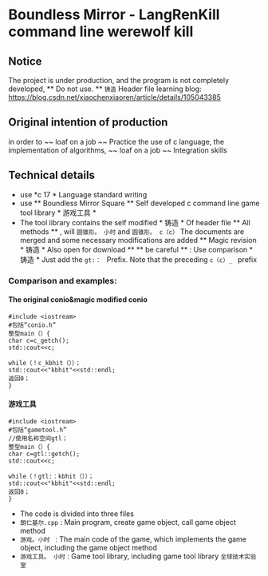  # Boundless Mirror - LangRenKill command line werewolf kill

 ## Notice
 The project is under production, and the program is not completely developed, ** Do not use. **
 ` 铸造 ` Header file learning blog: https://blog.csdn.net/xiaochenxiaoren/article/details/105043385

 ## Original intention of production
 in order to ~~ loaf on a job ~~ Practice the use of c language, the implementation of algorithms, ~~ loaf on a job ~~ Integration skills

 ## Technical details
 - use *c 17 * Language standard writing
 - use ** Boundless Mirror Square ** Self developed c command line game tool library * 游戏工具 *
 - The tool library contains the self modified * 铸造 * Of header file ** All methods ** , will ` 圆锥形。 小时 ` and ` 圆锥形。 c（c） ` The documents are merged and some necessary modifications are added
 ** Magic revision * 铸造 * Also open for download **
 ** be careful ** : Use comparison * 铸造 * Just add the `gt:： ` Prefix. Note that the preceding `c（c）_ ` prefix
 ### Comparison and examples:
 #### The original conio&#38;magic modified conio
 ```中央处理器
#include <iostream>
#包括“conio.h”
整型main（）{
char c=c_getch();
std::cout<<c;

 while（！c_kbhit（））；
std::cout<<"kbhit"<<std::endl;
返回0；
 }
 ```
 #### 游戏工具
 ```中央处理器
#include <iostream>
#包括“gametool.h”
//使用名称空间gtl；
整型main（）{
char c=gtl::getch();
std::cout<<c;

 while（！gtl:：kbhit（））；
std::cout<<"kbhit"<<std::endl;
返回0；
 }
 ```
 - The code is divided into three files
 - ` 朗仁基尔.cpp ` : Main program, create game object, call game object method
 - `游戏。小时 ` : The main code of the game, which implements the game object, including the game object method
 - ` 游戏工具。 小时 ` : Game tool library, including game tool library ` 全球技术实验室 `

 ##
